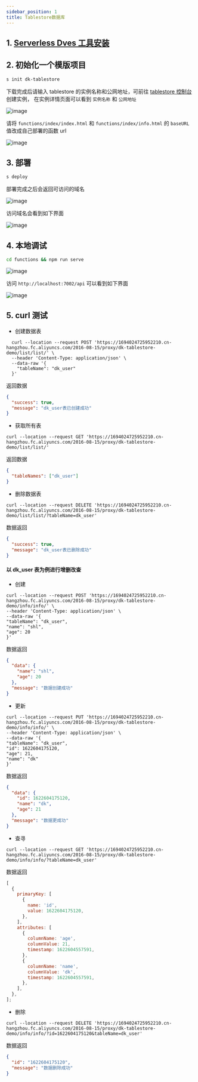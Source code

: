 ```yaml
---
sidebar_position: 1
title: Tablestore数据库
---
```


## 1. [Serverless Dves 工具安装](/docs/tutorial-dk/intro/quickstart#环境准备)

## 2. 初始化一个模版项目

```bash
s init dk-tablestore
```

下载完成后请输入 tablestore 的实例名称和公网地址，可前往 [tablestore 控制台](https://otsnext.console.aliyun.com/)创建实例， 在实例详情页面可以看到 `实例名称` 和 `公网地址`

![image](https://img.alicdn.com/imgextra/i2/O1CN01VF6kv724mMdiMPC9q_!!6000000007433-2-tps-2184-1190.png)

请将 `functions/index/index.html` 和 `functions/index/info.html` 的 `baseURL` 值改成自己部署的函数 url

![image](https://img.alicdn.com/imgextra/i3/O1CN01SglMAI1jJPgUwH0Tk_!!6000000004527-2-tps-1000-192.png)

## 3. 部署

```bash
s deploy
```

部署完成之后会返回可访问的域名

![image](https://img.alicdn.com/imgextra/i3/O1CN01elI0a722BbdC1IKLJ_!!6000000007082-2-tps-1000-91.png)

访问域名会看到如下界面

![image](https://img.alicdn.com/imgextra/i2/O1CN017mD9MH1VmoUFufYhw_!!6000000002696-1-tps-997-554.gif)

## 4. 本地调试

```bash
cd functions && npm run serve
```

![image](https://img.alicdn.com/imgextra/i3/O1CN012LvND61nSLsSQhNDT_!!6000000005088-2-tps-1000-360.png)

访问 `http://localhost:7002/api` 可以看到如下界面

![image](https://img.alicdn.com/imgextra/i4/O1CN014aT0k31V1dgtImoX0_!!6000000002593-1-tps-997-554.gif)

## 5. curl 测试

- 创建数据表

```shell
  curl --location --request POST 'https://1694024725952210.cn-hangzhou.fc.aliyuncs.com/2016-08-15/proxy/dk-tablestore-demo/list/list/' \
  --header 'Content-Type: application/json' \
  --data-raw '{
    "tableName": "dk_user"
  }'
```

返回数据

```json
{
  "success": true,
  "message": "dk_user表已创建成功"
}
```

- 获取所有表

```shell
curl --location --request GET 'https://1694024725952210.cn-hangzhou.fc.aliyuncs.com/2016-08-15/proxy/dk-tablestore-demo/list/list/'
```

返回数据

```json
{
  "tableNames": ["dk_user"]
}
```

- 删除数据表

```shell
curl --location --request DELETE 'https://1694024725952210.cn-hangzhou.fc.aliyuncs.com/2016-08-15/proxy/dk-tablestore-demo/list/list/?tableName=dk_user'
```

数据返回

```json
{
  "success": true,
  "message": "dk_user表已删除成功"
}
```

#### 以 dk_user 表为例进行增删改查

- 创建

```shell
curl --location --request POST 'https://1694024725952210.cn-hangzhou.fc.aliyuncs.com/2016-08-15/proxy/dk-tablestore-demo/info/info/' \
--header 'Content-Type: application/json' \
--data-raw '{
"tableName": "dk_user",
"name": "shl",
"age": 20
}'
```

数据返回

```json
{
  "data": {
    "name": "shl",
    "age": 20
  },
  "message": "数据创建成功"
}
```

- 更新

```shell
curl --location --request PUT 'https://1694024725952210.cn-hangzhou.fc.aliyuncs.com/2016-08-15/proxy/dk-tablestore-demo/info/info/' \
--header 'Content-Type: application/json' \
--data-raw '{
"tableName": "dk_user",
"id": 1622604175120,
"age": 21,
"name": "dk"
}'
```

数据返回

```json
{
  "data": {
    "id": 1622604175120,
    "name": "dk",
    "age": 21
  },
  "message": "数据更成功"
}
```

- 查寻

```shell
curl --location --request GET 'https://1694024725952210.cn-hangzhou.fc.aliyuncs.com/2016-08-15/proxy/dk-tablestore-demo/info/info/?tableName=dk_user'
```

数据返回

```js
[
  {
    primaryKey: [
      {
        name: 'id',
        value: 1622604175120,
      },
    ],
    attributes: [
      {
        columnName: 'age',
        columnValue: 21,
        timestamp: 1622604557591,
      },
      {
        columnName: 'name',
        columnValue: 'dk',
        timestamp: 1622604557591,
      },
    ],
  },
];
```

- 删除

```shell
curl --location --request DELETE 'https://1694024725952210.cn-hangzhou.fc.aliyuncs.com/2016-08-15/proxy/dk-tablestore-demo/info/info/?id=1622604175120&tableName=dk_user'
```

数据返回

```json
{
  "id": "1622604175120",
  "message": "数据删除成功"
}
```
